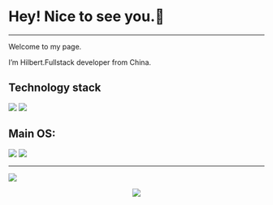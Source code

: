 # Hey! Nice to see you.👋

---

Welcome to my page.

I’m Hilbert.Fullstack developer from China.

## Technology stack
![](https://img.shields.io/badge/Go-blue?style=flat&logo=Go)
![](https://img.shields.io/badge/Gin-blue?style=plastic&logo=gin)
## Main OS:
![](https://img.shields.io/badge/Archlinux-blue?style=plastic&logo=Archlinux)
![](https://img.shields.io/badge/GNOME-orange?style=plastic&logo=gnome)

---

![](https://github-readme-activity-graph.cyclic.app/graph?username=moonerhigh&theme=github)
<div align="center"> <img src="https://visitor-badge.glitch.me/badge?page_id=moonerhigh" /> </div>
